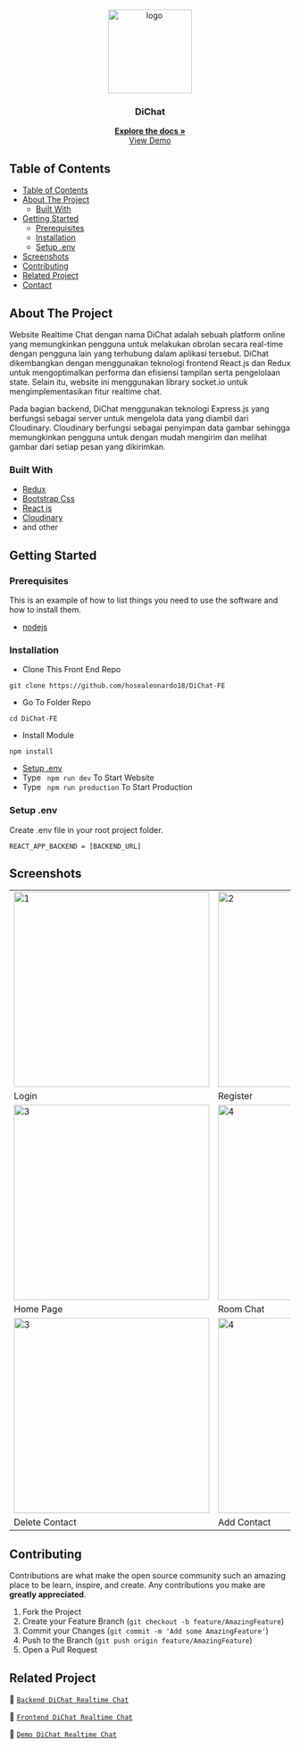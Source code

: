 <br />
<p align="center">
<div align="center">
  <img height="150" <img src="https://res.cloudinary.com/dklpoff31/image/upload/v1681702183/Asset_1_pwbeti.png" alt="logo" border="0"/>
</div>
  <h3 align="center">DiChat</h3>
  <p align="center">
    <a href="https://github.com/hosealeonardo18/DiChat-FE"><strong>Explore the docs »</strong></a>
    <br />
    <a href="https://dichat.vercel.app/">View Demo</a>
  </p>
</p>

<!-- TABLE OF CONTENTS -->

## Table of Contents

- [Table of Contents](#table-of-contents)
- [About The Project](#about-the-project)
  - [Built With](#built-with)
- [Getting Started](#getting-started)
  - [Prerequisites](#prerequisites)
  - [Installation](#installation)
  - [Setup .env](#setup-env)
- [Screenshots](#screenshots)
- [Contributing](#contributing)
- [Related Project](#related-project)
- [Contact](#contact)

<!-- ABOUT THE PROJECT -->

## About The Project

Website Realtime Chat dengan nama DiChat adalah sebuah platform online yang memungkinkan pengguna untuk melakukan obrolan secara real-time dengan pengguna lain yang terhubung dalam aplikasi tersebut. DiChat dikembangkan dengan menggunakan teknologi frontend React.js dan Redux untuk mengoptimalkan performa dan efisiensi tampilan serta pengelolaan state. Selain itu, website ini menggunakan library socket.io untuk mengimplementasikan fitur realtime chat.

Pada bagian backend, DiChat menggunakan teknologi Express.js yang berfungsi sebagai server untuk mengelola data yang diambil dari Cloudinary. Cloudinary berfungsi sebagai penyimpan data gambar sehingga memungkinkan pengguna untuk dengan mudah mengirim dan melihat gambar dari setiap pesan yang dikirimkan. 


### Built With

- [Redux](https://redux.js.org/)
- [Bootstrap Css](https://getbootstrap.com/)
- [React js](https://reactjs.org/)
- [Cloudinary](https://cloudinary.com/)
- and other

<!-- GETTING STARTED -->

## Getting Started

### Prerequisites

This is an example of how to list things you need to use the software and how to install them.

- [nodejs](https://nodejs.org/en/download/)

### Installation

- Clone This Front End Repo

```
git clone https://github.com/hosealeonardo18/DiChat-FE
```

- Go To Folder Repo

```
cd DiChat-FE
```

- Install Module

```
npm install
```

- <a href="#setup-env">Setup .env</a>
- Type ` npm run dev` To Start Website
- Type ` npm run production` To Start Production

### Setup .env

Create .env file in your root project folder.

```
REACT_APP_BACKEND = [BACKEND_URL]
```

<!-- ROADMAP -->

## Screenshots

<table>
 <tr>
    <td><img width="350px" src="https://res.cloudinary.com/dklpoff31/image/upload/v1681701637/Screenshot_2023-04-12_211417_zofrsu.png" border="0" alt="1" /></td>
    <td> <img width="350px" src="https://res.cloudinary.com/dklpoff31/image/upload/v1681701726/Screenshot_2023-04-17_102153_i7frzq.png"  border="0"  alt="2" /></td>
  </tr>
   <tr>
    <td>Login</td>
    <td>Register</td>
  </tr>

  <tr>
    <td><img width="350px"  src="https://res.cloudinary.com/dklpoff31/image/upload/v1681701604/Screenshot_2023-04-17_084650_vpgewq.png" border="0" alt="3" /> </td>
     <td><img width="350px"  src="https://res.cloudinary.com/dklpoff31/image/upload/v1681701604/Screenshot_2023-04-17_084229_flxuzk.png"  border="0" alt="4" /></td>
  </tr>
   <tr>
    <td>Home Page</td>
     <td>Room Chat</td>
  </tr>
  <tr>
    <td><img width="350px"  src="https://res.cloudinary.com/dklpoff31/image/upload/v1681701866/Screenshot_2023-04-17_102356_xcswx3.png" border="0" alt="3" /> </td>
     <td><img width="350px"  src="https://res.cloudinary.com/dklpoff31/image/upload/v1681701935/Screenshot_2023-04-17_102525_xwj6jm.png"  border="0" alt="4" /></td>
  </tr>
   <tr>
    <td>Delete Contact</td>
     <td>Add Contact</td>
  </tr>
</table>

<!-- CONTRIBUTING -->

## Contributing

Contributions are what make the open source community such an amazing place to be learn, inspire, and create. Any contributions you make are **greatly appreciated**.

1. Fork the Project
2. Create your Feature Branch (`git checkout -b feature/AmazingFeature`)
3. Commit your Changes (`git commit -m 'Add some AmazingFeature'`)
4. Push to the Branch (`git push origin feature/AmazingFeature`)
5. Open a Pull Request

## Related Project

:rocket: [`Backend DiChat Realtime Chat`](https://github.com/hosealeonardo18/DiChat-BE)

:rocket: [`Frontend DiChat Realtime Chat`](https://github.com/hosealeonardo18/DiChat-FE)

:rocket: [`Demo DiChat Realtime Chat`](https://dichat.vercel.app/)
